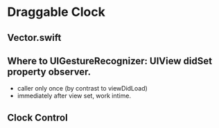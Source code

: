 # Draggable Clock

## Vector.swift

## Where to UIGestureRecognizer: UIView didSet property observer.

* caller only once (by contrast to viewDidLoad)
* immediately after view set, work intime. 

## Clock Control
